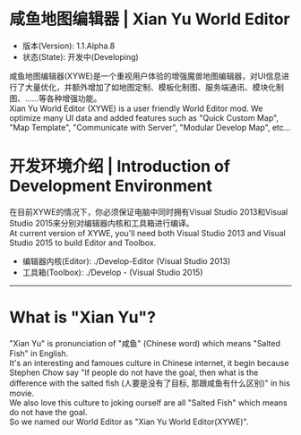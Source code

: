 # 咸鱼地图编辑器 | Xian Yu World Editor

* 版本(Version): 1.1.Alpha.8
* 状态(State): 开发中(Developing)

咸鱼地图编辑器(XYWE)是一个重视用户体验的增强魔兽地图编辑器，对UI信息进行了大量优化，并额外增加了如地图定制、模板化制图、服务端通讯、模块化制图、……等各种增强功能。  
Xian Yu World Editor (XYWE) is a user friendly World Editor mod. We optimize many UI data and added features such as "Quick Custom Map", "Map Template", "Communicate with Server", "Modular Develop Map", etc...

# 开发环境介绍 | Introduction of Development Environment

在目前XYWE的情况下，你必须保证电脑中同时拥有Visual Studio 2013和Visual Studio 2015来分别对编辑器内核和工具箱进行编译。  
At current version of XYWE, you'll need both Visual Studio 2013 and Visual Studio 2015 to build Editor and Toolbox.

* 编辑器内核(Editor): ./Develop-Editor (Visual Studio 2013)
* 工具箱(Toolbox): ./Develop - (Visual Studio 2015)

---

# What is "Xian Yu"?

"Xian Yu" is pronunciation of "咸鱼" (Chinese word) which means "Salted Fish" in English.  
It's an interesting and famoues culture in Chinese internet, it begin because Stephen Chow say "If people do not have the goal, then what is the difference with the salted fish (人要是没有了目标, 那跟咸鱼有什么区别)" in his movie.  
We also love this culture to joking ourself are all "Salted Fish" which means do not have the goal.  
So we named our World Editor as "Xian Yu World Editor(XYWE)".